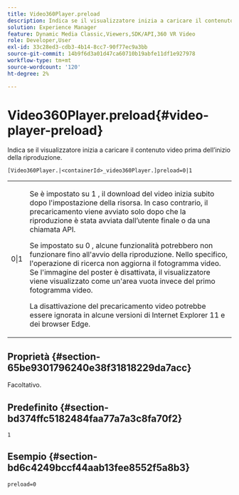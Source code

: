 ```yaml
---
title: Video360Player.preload
description: Indica se il visualizzatore inizia a caricare il contenuto video prima dell’inizio della riproduzione.
solution: Experience Manager
feature: Dynamic Media Classic,Viewers,SDK/API,360 VR Video
role: Developer,User
exl-id: 33c28ed3-cdb3-4b14-8cc7-90f77ec9a3bb
source-git-commit: 14b9f6d3a01d47ca60710b19abfe11df1e927978
workflow-type: tm+mt
source-wordcount: '120'
ht-degree: 2%

---
```


# Video360Player.preload{#video-player-preload}

Indica se il visualizzatore inizia a caricare il contenuto video prima dell’inizio della riproduzione.

`[Video360Player.|<containerId>_video360Player.]preload=0|1`

<table id="table_AE7AAFA9B4374E31B51D06511EB96401"> 
 <tbody> 
  <tr> 
   <td colname="col1"> <p> <span class="codeph"> 0|1 </span> </p> </td> 
   <td colname="col2"> <p> Se è impostato su <span class="codeph"> 1 </span>, il download del video inizia subito dopo l'impostazione della risorsa. In caso contrario, il precaricamento viene avviato solo dopo che la riproduzione è stata avviata dall’utente finale o da una chiamata API. </p> <p>Se impostato su <span class="codeph"> 0 </span>, alcune funzionalità potrebbero non funzionare fino all'avvio della riproduzione. Nello specifico, l'operazione di ricerca non aggiorna il fotogramma video. Se l'immagine del poster è disattivata, il visualizzatore viene visualizzato come un'area vuota invece del primo fotogramma video. </p> <p>La disattivazione del precaricamento video potrebbe essere ignorata in alcune versioni di Internet Explorer 11 e dei browser Edge. </p> </td> 
  </tr> 
 </tbody> 
</table>

## Proprietà {#section-65be9301796240e38f31818229da7acc}

Facoltativo.

## Predefinito {#section-bd374ffc5182484faa77a7a3c8fa70f2}

`1`

## Esempio {#section-bd6c4249bccf44aab13fee8552f5a8b3}

`preload=0`

